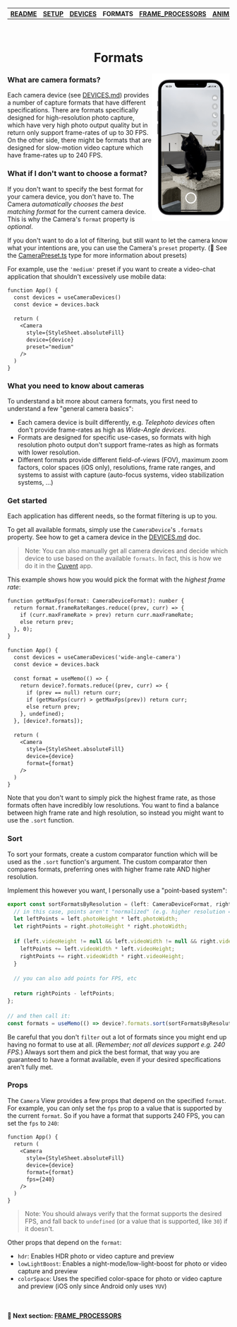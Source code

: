 <table>
<tr>
<th><a href="../README.md">README</a></th>
<th><a href="./SETUP.md">SETUP</a></th>
<th><a href="./DEVICES.md">DEVICES</a></th>
<th>FORMATS</th>
<th><a href="./FRAME_PROCESSORS.md">FRAME_PROCESSORS</a></th>
<th><a href="./ANIMATED.md">ANIMATED</a></th>
<th><a href="./ERRORS.md">ERRORS</a></th>
</tr>
</table>

<br/>

<h1 align="center">Formats</h1>

<div>
  <img align="right" width="35%" src="../img/example.png">
</div>

### What are camera formats?

Each camera device (see [DEVICES.md](./DEVICES.md)) provides a number of capture formats that have different specifications. There are formats specifically designed for high-resolution photo capture, which have very high photo output quality but in return only support frame-rates of up to 30 FPS. On the other side, there might be formats that are designed for slow-motion video capture which have frame-rates up to 240 FPS.

### What if I don't want to choose a format?

If you don't want to specify the best format for your camera device, you don't have to. The Camera _automatically chooses the best matching format_ for the current camera device. This is why the Camera's `format` property is _optional_.

If you don't want to do a lot of filtering, but still want to let the camera know what your intentions are, you can use the Camera's `preset` property. (🔗 See the [CameraPreset.ts](../src/CameraPreset.ts) type for more information about presets)

For example, use the `'medium'` preset if you want to create a video-chat application that shouldn't excessively use mobile data:

```tsx
function App() {
  const devices = useCameraDevices()
  const device = devices.back

  return (
    <Camera
      style={StyleSheet.absoluteFill}
      device={device}
      preset="medium"
    />
  )
}
```

### What you need to know about cameras

To understand a bit more about camera formats, you first need to understand a few "general camera basics":

* Each camera device is built differently, e.g. _Telephoto devices_ often don't provide frame-rates as high as _Wide-Angle devices_.
* Formats are designed for specific use-cases, so formats with high resolution photo output don't support frame-rates as high as formats with lower resolution.
* Different formats provide different field-of-views (FOV), maximum zoom factors, color spaces (iOS only), resolutions, frame rate ranges, and systems to assist with capture (auto-focus systems, video stabilization systems, ...)

### Get started

Each application has different needs, so the format filtering is up to you.

To get all available formats, simply use the `CameraDevice`'s `.formats` property. See how to get a camera device in the [DEVICES.md](./DEVICES.md) doc.

> Note: You can also manually get all camera devices and decide which device to use based on the available `formats`. In fact, this is how we do it in the [Cuvent](https://cuvent.com) app.

This example shows how you would pick the format with the _highest frame rate_:

```tsx
function getMaxFps(format: CameraDeviceFormat): number {
  return format.frameRateRanges.reduce((prev, curr) => {
    if (curr.maxFrameRate > prev) return curr.maxFrameRate;
    else return prev;
  }, 0);
}

function App() {
  const devices = useCameraDevices('wide-angle-camera')
  const device = devices.back

  const format = useMemo(() => {
    return device?.formats.reduce((prev, curr) => {
      if (prev == null) return curr;
      if (getMaxFps(curr) > getMaxFps(prev)) return curr;
      else return prev;
    }, undefined);
  }, [device?.formats]);

  return (
    <Camera
      style={StyleSheet.absoluteFill}
      device={device}
      format={format}
    />
  )
}
```

Note that you don't want to simply pick the highest frame rate, as those formats often have incredibly low resolutions. You want to find a balance between high frame rate and high resolution, so instead you might want to use the `.sort` function.

### Sort

To sort your formats, create a custom comparator function which will be used as the `.sort` function's argument. The custom comparator then compares formats, preferring ones with higher frame rate AND higher resolution.

Implement this however you want, I personally use a "point-based system":

```ts
export const sortFormatsByResolution = (left: CameraDeviceFormat, right: CameraDeviceFormat): number => {
  // in this case, points aren't "normalized" (e.g. higher resolution = 1 point, lower resolution = -1 points)
  let leftPoints = left.photoHeight * left.photoWidth;
  let rightPoints = right.photoHeight * right.photoWidth;

  if (left.videoHeight != null && left.videoWidth != null && right.videoHeight != null && right.videoWidth != null) {
    leftPoints += left.videoWidth * left.videoHeight;
    rightPoints += right.videoWidth * right.videoHeight;
  }

  // you can also add points for FPS, etc

  return rightPoints - leftPoints;
};

// and then call it:
const formats = useMemo(() => device?.formats.sort(sortFormatsByResolution), [device?.formats])
```

Be careful that you don't `filter` out a lot of formats since you might end up having no format to use at all. (_Remember; not all devices support e.g. 240 FPS._) Always sort them and pick the best format, that way you are guaranteed to have a format available, even if your desired specifications aren't fully met.

### Props

The `Camera` View provides a few props that depend on the specified `format`. For example, you can only set the `fps` prop to a value that is supported by the current `format`. So if you have a format that supports 240 FPS, you can set the `fps` to `240`:

```tsx
function App() {
  return (
    <Camera
      style={StyleSheet.absoluteFill}
      device={device}
      format={format}
      fps={240}
    />
  )
}
```

> Note: You should always verify that the format supports the desired FPS, and fall back to `undefined` (or a value that is supported, like `30`) if it doesn't.

Other props that depend on the `format`:

* `hdr`: Enables HDR photo or video capture and preview
* `lowLightBoost`: Enables a night-mode/low-light-boost for photo or video capture and preview
* `colorSpace`: Uses the specified color-space for photo or video capture and preview (iOS only since Android only uses `YUV`)


<br />

#### 🚀 Next section: [FRAME_PROCESSORS](./FRAME_PROCESSORS.md)
